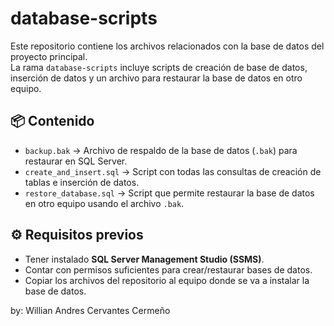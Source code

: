 # database-scripts

Este repositorio contiene los archivos relacionados con la base de datos del proyecto principal.  
La rama `database-scripts` incluye scripts de creación de base de datos, inserción de datos y un archivo para restaurar la base de datos en otro equipo.

## 📦 Contenido

- `backup.bak` → Archivo de respaldo de la base de datos (`.bak`) para restaurar en SQL Server.
- `create_and_insert.sql` → Script con todas las consultas de creación de tablas e inserción de datos.
- `restore_database.sql` → Script que permite restaurar la base de datos en otro equipo usando el archivo `.bak`.

## ⚙️ Requisitos previos

- Tener instalado **SQL Server Management Studio (SSMS)**.
- Contar con permisos suficientes para crear/restaurar bases de datos.
- Copiar los archivos del repositorio al equipo donde se va a instalar la base de datos.

by: Willian Andres Cervantes Cermeño
